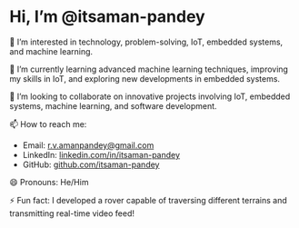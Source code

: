 
# Hi, I’m @itsaman-pandey

👀 I’m interested in technology, problem-solving, IoT, embedded systems, and machine learning.

🌱 I’m currently learning advanced machine learning techniques, improving my skills in IoT, and exploring new developments in embedded systems.

💞️ I’m looking to collaborate on innovative projects involving IoT, embedded systems, machine learning, and software development.

📫 How to reach me:
- Email: r.v.amanpandey@gmail.com
- LinkedIn: [linkedin.com/in/itsaman-pandey](https://linkedin.com/in/itsaman-pandey)
- GitHub: [github.com/itsaman-pandey](https://github.com/itsaman-pandey)

😄 Pronouns: He/Him

⚡ Fun fact: I developed a rover capable of traversing different terrains and transmitting real-time video feed!
